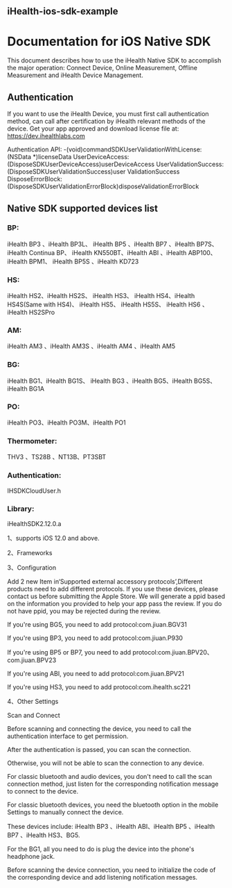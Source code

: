 ## iHealth-ios-sdk-example



#  Documentation for iOS Native SDK

This document describes how to use the iHealth Native SDK to accomplish the major operation: Connect
Device, Online Measurement, Offline Measurement and iHealth Device Management. 

## Authentication
If you want to use the iHealth Device, you must first call authentication method, can call after certification by iHealth relevant methods of the device. Get your app approved and download license file at: https://dev.ihealthlabs.com

Authentication API:
 -(void)commandSDKUserValidationWithLicense:(NSData
*)licenseData UserDeviceAccess:(DisposeSDKUserDeviceAccess)userDeviceAccess UserValidationSuccess:(DisposeSDKUserValidationSuccess)user ValidationSuccess DisposeErrorBlock:(DisposeSDKUserValidationErrorBlock)disposeValidationErrorBlock

## Native SDK supported devices list

### BP:
iHealth BP3 、iHealth BP3L、 iHealth BP5 、iHealth BP7 、iHealth BP7S、 iHealth Continua BP、 iHealth KN550BT、iHealth ABI 、iHealth ABP100、 iHealth BPM1、 iHealth BP5S 、iHealth KD723 
### HS:
iHealth HS2、iHealth HS2S、 iHealth HS3、 iHealth HS4、iHealth HS4S(Same with HS4)、 iHealth HS5、 iHealth HS5S、 iHealth HS6 、iHealth HS2SPro
### AM:
iHealth AM3 、iHealth AM3S 、iHealth AM4 、iHealth AM5
### BG:
iHealth BG1、iHealth BG1S、 iHealth BG3 、iHealth BG5、iHealth BG5S、iHealth BG1A
### PO:
iHealth PO3、iHealth PO3M、iHealth PO1
### Thermometer:
THV3 、TS28B 、NT13B、PT3SBT


### Authentication:
IHSDKCloudUser.h
### Library:
iHealthSDK2.12.0.a

1、supports iOS 12.0 and above. 

2、Frameworks

3、Configuration

Add 2 new Item in‘Supported external accessory protocols’,Different products need to add different
protocols.
If you use these devices, please contact us before submitting the Apple Store. We will generate a ppid based on the information you provided to help your app pass the review. If you do not have ppid, you may be rejected during the review.

If you're using BG5, you need to add
protocol:com.jiuan.BGV31

If you're using BP3, you need to add
protocol:com.jiuan.P930

If you're using BP5 or BP7, you need to add
protocol:com.jiuan.BPV20、com.jiuan.BPV23

If you're using ABI, you need to add
protocol:com.jiuan.BPV21

If you're using HS3, you need to add
protocol:com.ihealth.sc221

4、Other Settings

Scan and Connect

Before scanning and connecting the device, you need to call the authentication interface to get permission. 

After the authentication is passed, you can scan the connection. 

Otherwise, you will not be able to scan the connection to any device.

For classic bluetooth and audio devices, you don't need to call the scan connection method, just listen for the corresponding notification message to connect to the device. 

For classic bluetooth devices, you need the bluetooth option in the mobile Settings to manually connect the device. 

These devices include: iHealth BP3 、iHealth ABI、iHealth BP5 、iHealth BP7 、iHealth HS3、BG5. 

For the BG1, all you need to do is plug the device into the phone's headphone jack. 

Before scanning the device connection, you need to initialize the code of the corresponding device and add listening notification messages.
